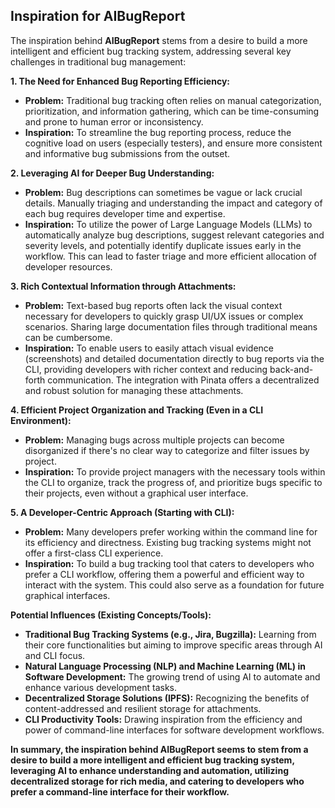## Inspiration for AIBugReport

The inspiration behind **AIBugReport** stems from a desire to build a more intelligent and efficient bug tracking system, addressing several key challenges in traditional bug management:

**1. The Need for Enhanced Bug Reporting Efficiency:**

* **Problem:** Traditional bug tracking often relies on manual categorization, prioritization, and information gathering, which can be time-consuming and prone to human error or inconsistency.
* **Inspiration:** To streamline the bug reporting process, reduce the cognitive load on users (especially testers), and ensure more consistent and informative bug submissions from the outset.

**2. Leveraging AI for Deeper Bug Understanding:**

* **Problem:** Bug descriptions can sometimes be vague or lack crucial details. Manually triaging and understanding the impact and category of each bug requires developer time and expertise.
* **Inspiration:** To utilize the power of Large Language Models (LLMs) to automatically analyze bug descriptions, suggest relevant categories and severity levels, and potentially identify duplicate issues early in the workflow. This can lead to faster triage and more efficient allocation of developer resources.

**3. Rich Contextual Information through Attachments:**

* **Problem:** Text-based bug reports often lack the visual context necessary for developers to quickly grasp UI/UX issues or complex scenarios. Sharing large documentation files through traditional means can be cumbersome.
* **Inspiration:** To enable users to easily attach visual evidence (screenshots) and detailed documentation directly to bug reports via the CLI, providing developers with richer context and reducing back-and-forth communication. The integration with Pinata offers a decentralized and robust solution for managing these attachments.

**4. Efficient Project Organization and Tracking (Even in a CLI Environment):**

* **Problem:** Managing bugs across multiple projects can become disorganized if there's no clear way to categorize and filter issues by project.
* **Inspiration:** To provide project managers with the necessary tools within the CLI to organize, track the progress of, and prioritize bugs specific to their projects, even without a graphical user interface.

**5. A Developer-Centric Approach (Starting with CLI):**

* **Problem:** Many developers prefer working within the command line for its efficiency and directness. Existing bug tracking systems might not offer a first-class CLI experience.
* **Inspiration:** To build a bug tracking tool that caters to developers who prefer a CLI workflow, offering them a powerful and efficient way to interact with the system. This could also serve as a foundation for future graphical interfaces.

**Potential Influences (Existing Concepts/Tools):**

* **Traditional Bug Tracking Systems (e.g., Jira, Bugzilla):** Learning from their core functionalities but aiming to improve specific areas through AI and CLI focus.
* **Natural Language Processing (NLP) and Machine Learning (ML) in Software Development:** The growing trend of using AI to automate and enhance various development tasks.
* **Decentralized Storage Solutions (IPFS):** Recognizing the benefits of content-addressed and resilient storage for attachments.
* **CLI Productivity Tools:** Drawing inspiration from the efficiency and power of command-line interfaces for software development workflows.

**In summary, the inspiration behind AIBugReport seems to stem from a desire to build a more intelligent and efficient bug tracking system, leveraging AI to enhance understanding and automation, utilizing decentralized storage for rich media, and catering to developers who prefer a command-line interface for their workflow.**

